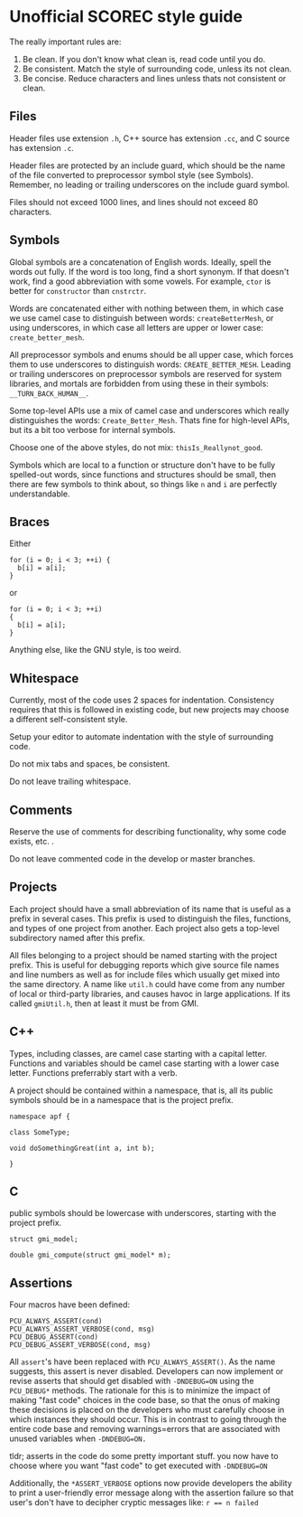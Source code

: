 # Unofficial SCOREC style guide #

The really important rules are:

1. Be clean. If you don't know what clean is, read code until you do.
2. Be consistent. Match the style of surrounding code, unless its not clean.
3. Be concise. Reduce characters and lines unless thats not consistent or clean.

## Files ##

Header files use extension `.h`, C++ source has extension `.cc`,
and C source has extension `.c`.

Header files are protected by an include guard, which should be
the name of the file converted to preprocessor symbol style
(see Symbols).
Remember, no leading or trailing underscores on the include guard
symbol.

Files should not exceed 1000 lines,
and lines should not exceed 80 characters.

## Symbols ##

Global symbols are a concatenation of English words.
Ideally, spell the words out fully.
If the word is too long, find a short synonym.
If that doesn't work, find a good abbreviation with some vowels.
For example, `ctor` is better for `constructor` than `cnstrctr`.

Words are concatenated either with nothing between them, in which
case we use camel case to distinguish between words: `createBetterMesh`,
or using underscores, in which case all letters are upper or lower case:
`create_better_mesh`.

All preprocessor symbols and enums should be all upper case,
which forces them to use
underscores to distinguish words: `CREATE_BETTER_MESH`.
Leading or trailing underscores on preprocessor symbols
are reserved for system libraries,
and mortals are forbidden from using these in their symbols:
`__TURN_BACK_HUMAN__`.

Some top-level APIs use a mix of camel case and underscores which really
distinguishes the words: `Create_Better_Mesh`.
Thats fine for high-level APIs, but its a bit too verbose for internal symbols.

Choose one of the above styles, do not mix: `thisIs_Reallynot_good`.

Symbols which are local to a function or structure
don't have to be fully spelled-out words,
since functions and structures should be small,
then there are few symbols to think about,
so things like `n` and `i` are perfectly understandable.

## Braces ##

Either

	for (i = 0; i < 3; ++i) {
	  b[i] = a[i];
	}

or

	for (i = 0; i < 3; ++i)
	{
	  b[i] = a[i];
	}

Anything else, like the GNU style, is too weird.

## Whitespace ##

Currently, most of the code uses 2 spaces for indentation.
Consistency requires that this is followed in existing code,
but new projects may choose a different self-consistent style.

Setup your editor to automate indentation with the style of surrounding code.

Do not mix tabs and spaces, be consistent.

Do not leave trailing whitespace.

## Comments ##

Reserve the use of comments for describing functionality, why some code exists, etc. .

Do not leave commented code in the develop or master branches.  

## Projects ##

Each project should have a small abbreviation of its name that
is useful as a prefix in several cases.
This prefix is used to distinguish
the files, functions, and types of one project from another.
Each project also gets a top-level subdirectory named after this
prefix.

All files belonging to a project should be named starting with
the project prefix.
This is useful for debugging reports which give source file names
and line numbers as well as for include files which usually get
mixed into the same directory.
A name like `util.h` could have come from any number of local
or third-party libraries, and causes havoc in large applications.
If its called `gmiUtil.h`, then at least it must be from GMI.

## C++ ##

Types, including classes, are camel case starting with a capital letter.
Functions and variables should be camel case starting with a lower case letter.
Functions preferrably start with a verb.

A project should be contained within a namespace, that is, all its public
symbols should be in a namespace that is the project prefix.

	namespace apf {

	class SomeType;

	void doSomethingGreat(int a, int b);

	}

## C ##

public symbols should be lowercase with underscores,
starting with the project prefix.

	struct gmi_model;

	double gmi_compute(struct gmi_model* m);

## Assertions ##

Four macros have been defined:
```
PCU_ALWAYS_ASSERT(cond)
PCU_ALWAYS_ASSERT_VERBOSE(cond, msg)
PCU_DEBUG_ASSERT(cond)
PCU_DEBUG_ASSERT_VERBOSE(cond, msg)
```
All `assert`'s have been replaced with `PCU_ALWAYS_ASSERT()`.  As the name suggests, this assert is never disabled. Developers can now implement or revise asserts that should get disabled with `-DNDEBUG=ON` using the `PCU_DEBUG*` methods. The rationale for this is to minimize the impact of making "fast code" choices in the code base, so that the onus of making these decisions is placed on the developers who must carefully choose in which instances they should occur. This is in contrast to going through the entire code base and removing warnings=errors that are associated with unused variables when `-DNDEBUG=ON.`

tldr; asserts in the code do some pretty important stuff. you now have to choose where you want "fast code" to get executed with `-DNDEBUG=ON`

Additionally, the `*ASSERT_VERBOSE` options now provide developers the ability to print a user-friendly error message along with the assertion failure so that user's don't have to decipher cryptic messages like:
`r == n failed`
